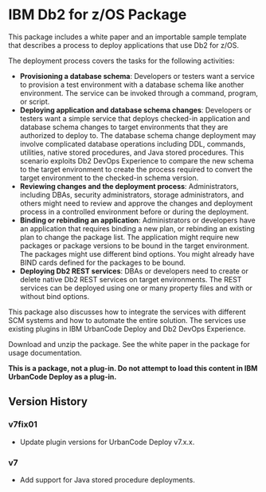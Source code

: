 # IBM Db2 for z/OS Package

This package includes a white paper and an importable sample template that describes a process to deploy applications that use Db2 for z/OS.

The deployment process covers the tasks for the following activities:
- **Provisioning a database schema**: Developers or testers want a service to provision a test environment with a database schema like another environment. The service can be invoked through a command, program, or script.
- **Deploying application and database schema changes**: Developers or testers want a simple service that deploys checked-in application and database schema changes to target environments that they are authorized to deploy to. The database schema change deployment may involve complicated database operations including DDL, commands, utilities, native stored procedures, and Java stored procedures. This scenario exploits Db2 DevOps Experience to compare the new schema to the target environment to create the process required to convert the target environment to the checked-in schema version.
- **Reviewing changes and the deployment process**: Administrators, including DBAs, security administrators, storage administrators, and others might need to review and approve the changes and deployment process in a controlled environment before or during the deployment.
- **Binding or rebinding an application**: Administrators or developers have an application that requires binding a new plan, or rebinding an existing plan to change the package list. The application might require new packages or package versions to be bound in the target environment. The packages might use different bind options. You might already have BIND cards defined for the packages to be bound.
- **Deploying Db2 REST services**: DBAs or developers need to create or delete native Db2 REST services on target environments. The REST services can be deployed using one or many property files and with or without bind options.

This package also discusses how to integrate the services with different SCM systems and how to automate the entire solution. The services use existing plugins in IBM UrbanCode Deploy and Db2 DevOps Experience.

Download and unzip the package. See the white paper in the package for usage documentation.

**This is a package, not a plug-in. Do not attempt to load this content in IBM UrbanCode Deploy as a plug-in.**

## Version History

### v7fix01
* Update plugin versions for UrbanCode Deploy v7.x.x.

### v7
* Add support for Java stored procedure deployments.
